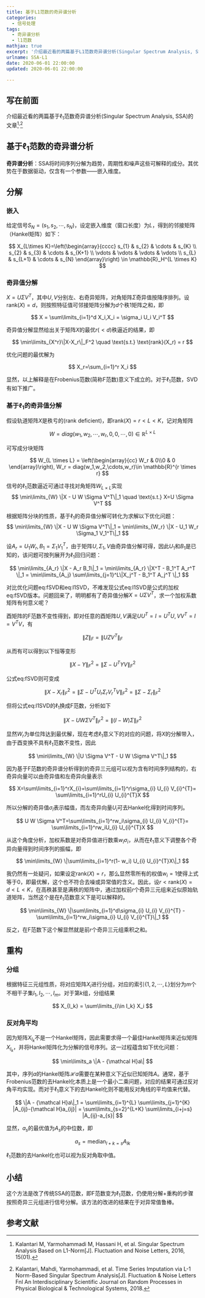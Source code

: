 ```yaml
---
title: 基于L1范数的奇异谱分析
categories:
  - 信号处理
tags:
  - 奇异谱分析
  - l1范数
mathjax: true
excerpt: '介绍最近看的两篇基于L1范数奇异谱分析(Singular Spectrum Analysis, SSA)的文章。'
urlname: SSA-L1
date: 2020-06-01 22:00:00
updated: 2020-06-01 22:00:00

---
```


## 写在前面
介绍最近看的两篇基于$\ell_1$范数奇异谱分析(Singular Spectrum Analysis, SSA)的文章[^1]$^,$[^2]

## 基于$\ell_1$范数的奇异谱分析

**奇异谱分析**：SSA将时间序列分解为趋势，周期性和噪声这些可解释的成分。其优势在于数据驱动，仅含有一个参数——嵌入维度。

## 分解

### 嵌入

给定信号$S_N=(s_1,s_2,\cdots,s_N)$，设定嵌入维度（窗口长度）为$L$，得到的邻接矩阵（Hankel矩阵）如下：

$$
X_{L\times K}=\left(\begin{array}{cccc}
s_{1} & s_{2} & \cdots & s_{K} \\
s_{2} & s_{3} & \cdots & s_{K+1} \\
\vdots & \vdots & \vdots & \vdots \\
s_{L} & s_{L+1} & \cdots & s_{N}
\end{array}\right) \in \mathbb{R}_H^{L \times K}
$$


### 奇异值分解

$X=U \Sigma V^T$，其中$U,V$分别左、右奇异矩阵，对角矩阵$\Sigma$奇异值按降序排列。设$\text{rank}(X)=d$，则按照特征值可邻接矩阵分解为$d$个秩1矩阵之和，即

$$
X = \sum\limits_{i=1}^d X_i,X_i = \sigma_i U_i V_i^T
$$

奇异值分解显然给出关于矩阵$X$的最优$r(<d)$秩逼近的结果，即

$$
\min\limits_{X^r}\|X-X_r\|_F^2 \quad \text{s.t.} \text{rank}(X_r) = r
$$

优化问题的最优解为

$$
X_r=\sum_{i=1}^r X_i
$$

显然，以上解释是在Frobenius范数(简称F范数)意义下成立的。对于$\ell_1$范数，SVD有如下推广。

### 基于$\ell_1$的奇异值分解

假设轨道矩阵$X$是秩亏的(rank deficient)，即$\text{rank}(X)=r<L<K$，记对角矩阵

$$W=diag(w_1,w_2,\cdots,w_r,0,0,\cdots,0)\in {\mathbb{R}}^{L \times L}$$

可写成分块矩阵

$$
W_{L \times L} = \left(\begin{array}{cc} W_r & 0\\0 & 0 \end{array}\right), W_r = diag(w_1,w_2,\cdots,w_r)\in \mathbb{R}^{r \times r}
$$

信号的$\ell_1$范数逼近可通过寻找对角矩阵$W_{L \times L}$实现
$$
\min\limits_{W} \|X - U W \Sigma V^T\|_1 \quad \text{s.t.} X=U \Sigma V^T
$$

根据矩阵分块的性质，基于$\ell_1$的奇异值分解可转化为求解以下优化问题：
$$
\min\limits_{W} \|X - U W \Sigma V^T\|_1 = \min\limits_{W_r} \|X - U_1 W_r \Sigma_1 V_1^T\|_1
$$

设$A_r = U_1 W_r,B_1 =\Sigma_1 V_1^T$，由于矩阵$U,\Sigma_1,V$由奇异值分解可得，因此$U_1$和$B_1$是已知的，该问题可按列展开为$\ell_1$回归问题：

$$
\min\limits_{A_r} \|X - A_r B_1\|_1 = \min\limits_{A_r} \|X^T - B_1^T A_r^T \|_1 = \min\limits_{A_j} \sum\limits_{j=1}^L\|X_j^T - B_1^T A_j^T \|_1
$$

对比优化问题$\text{eq:fSVD}$和$\text{eq:l1SVD}$，不难发现公式$\text{eq:l1SVD}$是公式的加权$\text{eq:fSVD}$版本。问题回来了，明明都有了奇异值分解$X=U \Sigma V^T$，求一个加权系数矩阵有何意义呢？

酉矩阵的F范数不变性得到，即对任意的酉矩阵$U,V$满足$UU^T = I = U^TU,VV^T = I = V^TV$，有

$$
\lVert Z\rVert_F = \lVert UZV^T\rVert_F
$$

从而有可以得到以下恒等变形

$$
\| X - Y \|_{F}^{2} = \| \Sigma - U^{T} Y V  \|_{F}^{2}
$$

公式$\text{eq:fSVD}$则可变成

$$
\|X-X_r\|_F^2 = \| \Sigma - U^{T} U_r \Sigma_r V_r^T V  \|_{F}^{2} = \| \Sigma - \Sigma_r  \|_{F}^{2}
$$

但将公式$\text{eq:l1SVD}$的$\ell_1$换成F范数，分析如下

$$
\|X-UW\Sigma V^T\|_F^2 = \| (I - W) \Sigma  \|_{F}^{2}
$$

显然$W_r$为单位阵达到最优解，现在考虑$\ell_1$意义下的对应的问题，将$X$的分解带入，由于酉变换不具有$\ell_1$范数不变性，因此

$$
\min\limits_{W} \|U \Sigma V^T - U W \Sigma V^T\|_1
$$

因为基于F范数的奇异谱分析得到的奇异三元组可以视为含有时间序列结构的，右奇异向量可以由奇异值和左奇异向量表示

$$
X=\sum\limits_{i=1}^rX_{i}=\sum\limits_{i=1}^r\sigma_{i} U_{i} V_{i}^{T}= \sum\limits_{i=1}^rU_{i} U_{i}^{T}X
$$

所以分解的奇异值$\sigma_i$表示幅值，而左奇异向量$U_i$可去Hankel化得到时间序列。

$$
U W \Sigma V^T=\sum\limits_{i=1}^rw_i\sigma_{i} U_{i} V_{i}^{T}= \sum\limits_{i=1}^rw_iU_{i} U_{i}^{T}X
$$

从这个角度分析，加权系数是对奇异值进行数乘$w_i \sigma_i$，从而在$\ell_1$意义下调整各个奇异向量得到时间序列的振幅，即

$$
\min\limits_{W} \|\sum\limits_{i=1}^r(1- w_i) U_{i} U_{i}^{T}X\|_1
$$

我仍然有一处疑问，如果设定$\text{rank}(X)=r$，那么显然零所有的权值$w_i=1$使得上式等于0，即最优解，这个也不符合去噪或异常值的含义。因此，设$r<\text{rank}(X)=d<L<K$，在高秩甚至是满秩的矩阵中，通过加权前$r$个奇异三元组来近似原始轨道矩阵，当然这个是在$\ell_1$范数意义下是可以解释的。

$$
\min\limits_{W} \|\sum\limits_{i=1}^d\sigma_{i} U_{i} V_{i}^{T} - \sum\limits_{i=1}^rw_i\sigma_{i} U_{i} V_{i}^{T}\|_1
$$

反之，在F范数下这个解显然就是前$r$个奇异三元组乘积之和。



## 重构

### 分组

根据特征三元组性质，将对应矩阵$X_i$进行分组，对应的索引$\{1,2,\cdots,L\}$划分为$m$个不相干子集$I_1,I_2,\cdots,I_m$。对于第$k$组，分组结果

$$
X_{I_k} = \sum\limits_{i\in I_k} X_i
$$

### 反对角平均

因为矩阵$X_{I_k}$不是一个Hankel矩阵，因此需要求得一个最佳Hankel矩阵来近似矩阵$X_{I_k}$，并将Hankel矩阵化为分解的信号序列。这一过程蕴含如下优化问题：

$$
\min\limits_a \|A - {\mathcal H}a\|
$$

其中，序列$a$的Hankel矩阵${\mathcal H}a$需要在某种意义下近似已知矩阵$A$。通常，基于Frobenius范数的去Hankel化本质上是一个最小二乘问题，对应的结果可通过反对角平均实现。而对于$\ell_1$意义下的去Hankel化则不能用反对角线的平均值来代替。

$$
\|A - {\mathcal H}a\|_1 = \sum\limits_{i=1}^{L} \sum\limits_{j=1}^{K} |A_{ij}-{\mathcal H}a_{ij}| = \sum\limits_{s=2}^{L+K} \sum\limits_{i+j=s} |A_{ij}-a_{s}|
$$

显然，$a_s$的最优值为$A_s$的中位数，即

$$
a_s = \text{median}_{l+k=s} A_{lk}
$$

$\ell_1$范数的去Hankel化也可以视为反对角取中值。

## 小结

这个方法是改了传统SSA的范数，即F范数变为$\ell_1$范数，仍使用分解+重构的步骤按照奇异三元组进行信号分解。该方法的改进的结果在于对异常值鲁棒。

## 参考文献

[^1]: Kalantari M, Yarmohammadi M, Hassani H, et al. Singular Spectrum Analysis Based on L1-Norm[J]. Fluctuation and Noise Letters, 2016, 15(01).



[^2]: Kalantari, Mahdi, Yarmohammadi, et al.  Time Series Imputation via L-1 Norm-Based Singular Spectrum Analysis[J]. Fluctuation & Noise Letters Fnl An Interdisciplinary Scientific Journal on Random Processes in Physical Biological & Technological Systems, 2018.

